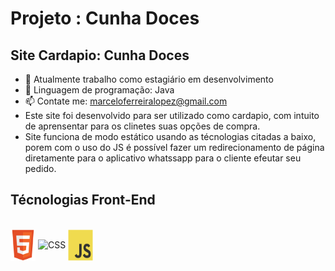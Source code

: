 # Projeto : Cunha Doces

<h2>Site Cardapio: Cunha Doces</h2>

- 🔭 Atualmente trabalho como estagiário em desenvolvimento
- 🌱 Linguagem de programação: Java
- 📫 Contate me: marceloferreiralopez@gmail.com<br>
- Este site foi desenvolvido para ser utilizado como cardapio, com intuito de aprensentar para os clinetes suas opções de compra.
- Site funciona de modo estático usando as técnologias citadas a baixo, porem com o uso do JS é possível fazer um redirecionamento de página 
  diretamente para o aplicativo whatssapp para o cliente efeutar seu pedido.

 <div><h2>Técnologias Front-End</h2></div>
  <div style="display: inline_block"><br>  
 
   <img align="center" alt="HTML" height="50" width="40" src="https://raw.githubusercontent.com/devicons/devicon/master/icons/html5/html5-original.svg">
   <img align="center" alt="CSS" height="50" width="40" src="https://icongr.am/devicon/css3-original.svg?size=128&color=currentColor">
     <img align="center" alt="CSS" height="50" width="40" src="https://github.com/devicons/devicon/blob/master/icons/javascript/javascript-original.svg">
